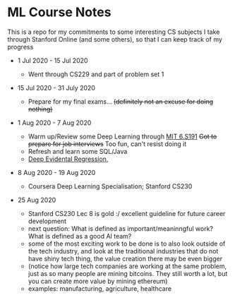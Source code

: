 # ML Course Notes

This is a repo for my commitments to some interesting CS subjects I take through Stanford Online (and some others), so that I can keep track of my progress

- 1 Jul 2020 - 15 Jul 2020 
	- Went through CS229 and part of problem set 1
- 15 Jul 2020 - 31 July 2020
	- Prepare for my final exams... ~~(definitely not an excuse for doing nothing)~~
- 1 Aug 2020 - 7 Aug 2020
	- Warm up/Review some Deep Learning through [MIT 6.S191](http://introtodeeplearning.com/)  ~~Got to prepare for job interviews~~ Too fun, can't resist doing it
 	- Refresh and learn some SQL/Java
	- [Deep Evidental Regression](https://arxiv.org/pdf/1910.02600.pdf), 
	
- 8 Aug 2020 - 19 Aug 2020
  	- Coursera Deep Learning Specialisation; Stanford CS230
	
- 25 Aug 2020
  	- Stanford CS230 Lec 8 is gold :/ excellent guideline for future career development
	- next question: What is defined as important/meaninngful work? What is defined as a good AI team?
	- some of the most exciting work to be done is to also look outside of the tech industry, and look at the traditional industries that do not have shiny tech thing,
	the value creation there may be even bigger 
	- (notice how large tech companies are working at the same problem, just as so many people are mining bitcoins. They still worth a lot, but you can create more value by mining ethereum)
	- examples: manufacturing, agriculture, healthcare 

